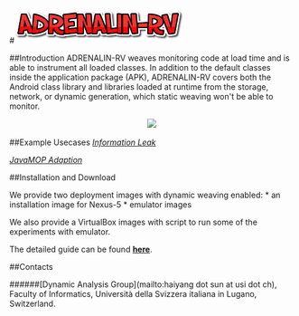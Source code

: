 #<img src="./figures/logo.png" style="width: 300px;"/> 

##Introduction
ADRENALIN-RV weaves monitoring code at load time and is able to instrument all loaded classes. In addition to the default classes inside the application package (APK), ADRENALIN-RV covers both the Android class library and libraries loaded at runtime from the storage, network, or dynamic generation, which static weaving won't be able to monitor.


<center>
<img src="https://haiyang-sun.github.io/tool/figures/arch.png" style="width: 600px;"/>
</center>

##Example Usecases
[_Information Leak_](https://haiyang-sun.github.io/tool/dataleak-uc.html)

[_JavaMOP Adaption_](https://haiyang-sun.github.io/tool/javamop-uc.html)

##Installation and Download

We provide two deployment images with dynamic weaving enabled:
	* an installation image for Nexus-5
	* emulator images

We also provide a VirtualBox images with script to run some of the experiments with emulator.

The detailed guide can be found [__here__](https://haiyang-sun.github.io/tool/installation.html).  

##Contacts

######[Dynamic Analysis Group](mailto:haiyang dot sun at usi dot ch), Faculty of Informatics, Università della Svizzera italiana in Lugano, Switzerland. 
